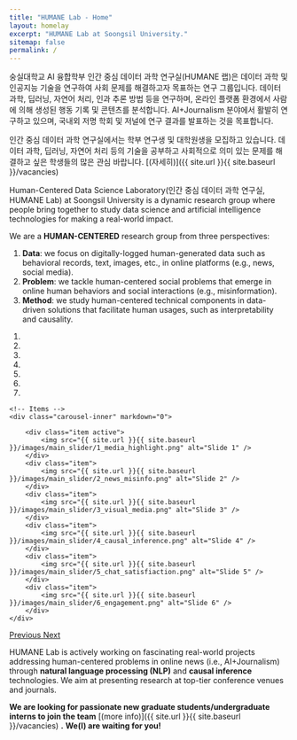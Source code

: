 ```yaml
---
title: "HUMANE Lab - Home"
layout: homelay
excerpt: "HUMANE Lab at Soongsil University."
sitemap: false
permalink: /
---
```


숭실대학교 AI 융합학부 인간 중심 데이터 과학 연구실(HUMANE 랩)은 데이터 과학 및 인공지능 기술을 연구하여 사회 문제를 해결하고자 목표하는 연구 그룹입니다.
데이터 과학, 딥러닝, 자연어 처리, 인과 추론 방법 등을 연구하며, 온라인 플랫폼 환경에서 사람에 의해 생성된 행동 기록 및 콘텐츠를 분석합니다.
AI+Journalism 분야에서 활발히 연구하고 있으며, 국내외 저명 학회 및 저널에 연구 결과를 발표하는 것을 목표합니다.

인간 중심 데이터 과학 연구실에서는 학부 연구생 및 대학원생을 모집하고 있습니다. 데이터 과학, 딥러닝, 자연어 처리 등의 기술을 공부하고 사회적으로 의미 있는 문제를 해결하고 싶은 학생들의 많은 관심 바랍니다. [(자세히)]({{ site.url }}{{ site.baseurl }}/vacancies)





Human-Centered Data Science Laboratory(인간 중심 데이터 과학 연구실, HUMANE Lab) at Soongsil University is a dynamic research group where people bring together to study data science and artificial intelligence technologies for making a real-world impact.

We are a **HUMAN-CENTERED** research group from three perspectives:
1. **Data**: we focus on digitally-logged human-generated data such as behavioral records, text, images, etc., in online platforms (e.g., news, social media).
2. **Problem**: we tackle human-centered social problems that emerge in online human behaviors and social interactions (e.g., misinformation).
3. **Method**: we study human-centered technical components in data-driven solutions that facilitate human usages, such as interpretability and causality.

<div markdown="0" id="carousel" class="carousel slide" data-ride="carousel" data-interval="5000" data-pause="hover" >
    <!-- Menu -->
    <ol class="carousel-indicators">
        <li data-target="#carousel" data-slide-to="0" class="active"></li>
        <li data-target="#carousel" data-slide-to="1"></li>
        <li data-target="#carousel" data-slide-to="2"></li>
        <li data-target="#carousel" data-slide-to="3"></li>
        <li data-target="#carousel" data-slide-to="4"></li>
        <li data-target="#carousel" data-slide-to="5"></li>
        <li data-target="#carousel" data-slide-to="6"></li>
    </ol>

    <!-- Items -->
    <div class="carousel-inner" markdown="0">

        <div class="item active">
            <img src="{{ site.url }}{{ site.baseurl }}/images/main_slider/1_media_highlight.png" alt="Slide 1" />
        </div>
        <div class="item">
            <img src="{{ site.url }}{{ site.baseurl }}/images/main_slider/2_news_misinfo.png" alt="Slide 2" />
        </div>
        <div class="item">
            <img src="{{ site.url }}{{ site.baseurl }}/images/main_slider/3_visual_media.png" alt="Slide 3" />
        </div>
        <div class="item">
            <img src="{{ site.url }}{{ site.baseurl }}/images/main_slider/4_causal_inference.png" alt="Slide 4" />
        </div>
        <div class="item">
            <img src="{{ site.url }}{{ site.baseurl }}/images/main_slider/5_chat_satisfiaction.png" alt="Slide 5" />
        </div>
        <div class="item">
            <img src="{{ site.url }}{{ site.baseurl }}/images/main_slider/6_engagement.png" alt="Slide 6" />
        </div>
    </div>
  <a class="left carousel-control" href="#carousel" role="button" data-slide="prev">
    <span class="glyphicon glyphicon-chevron-left" aria-hidden="true"></span>
    <span class="sr-only">Previous</span>
  </a>
  <a class="right carousel-control" href="#carousel" role="button" data-slide="next">
    <span class="glyphicon glyphicon-chevron-right" aria-hidden="true"></span>
    <span class="sr-only">Next</span>
  </a>
</div>

HUMANE Lab is actively working on fascinating real-world projects addressing human-centered problems in online news (i.e., AI+Journalism) through **natural language processing (NLP)** and **causal inference** technologies. We aim at presenting research at top-tier conference venues and journals.

 **We are looking for passionate new graduate students/undergraduate interns to join the team** [(more info)]({{ site.url }}{{ site.baseurl }}/vacancies) **.** **We(I) are waiting for you!**


